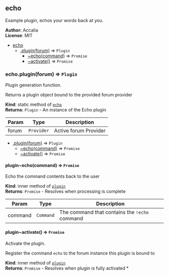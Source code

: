 <a name="module_echo"></a>

## echo
Example plugin, echos your words back at you.

**Author:** Accalia  
**License**: MIT  

* [echo](#module_echo)
    * [.plugin(forum)](#module_echo.plugin) ⇒ <code>Plugin</code>
        * [~echo(command)](#module_echo.plugin..echo) ⇒ <code>Promise</code>
        * [~activate()](#module_echo.plugin..activate) ⇒ <code>Promise</code>

<a name="module_echo.plugin"></a>

### echo.plugin(forum) ⇒ <code>Plugin</code>
Plugin generation function.

Returns a plugin object bound to the provided forum provider

**Kind**: static method of <code>[echo](#module_echo)</code>  
**Returns**: <code>Plugin</code> - An instance of the Echo plugin  

| Param | Type | Description |
| --- | --- | --- |
| forum | <code>Provider</code> | Active forum Provider |


* [.plugin(forum)](#module_echo.plugin) ⇒ <code>Plugin</code>
    * [~echo(command)](#module_echo.plugin..echo) ⇒ <code>Promise</code>
    * [~activate()](#module_echo.plugin..activate) ⇒ <code>Promise</code>

<a name="module_echo.plugin..echo"></a>

#### plugin~echo(command) ⇒ <code>Promise</code>
Echo the command contents back to the user

**Kind**: inner method of <code>[plugin](#module_echo.plugin)</code>  
**Returns**: <code>Promise</code> - Resolves when processing is complete  

| Param | Type | Description |
| --- | --- | --- |
| command | <code>Command</code> | The command that contains the `!echo` command |

<a name="module_echo.plugin..activate"></a>

#### plugin~activate() ⇒ <code>Promise</code>
Activate the plugin.

Register the command `echo` to the forum instance this plugin is bound to

**Kind**: inner method of <code>[plugin](#module_echo.plugin)</code>  
**Returns**: <code>Promise</code> - Resolves when plugin is fully activated     *  
